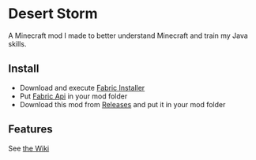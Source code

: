 # Desert Storm
A Minecraft mod I made to better understand Minecraft and train my Java skills.
## Install
- Download and execute [Fabric Installer](https://www.fabricmc.net/use/installer/)
- Put [Fabric Api](https://www.curseforge.com/minecraft/mc-mods/fabric-api) in your mod folder
- Download this mod from [Releases](https://github.com/Just-Learned-It/desert-storm/releases/) and put it in your mod folder
## Features
See [the Wiki](/wiki)
